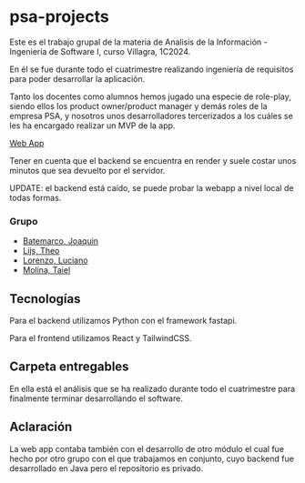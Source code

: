 # psa-projects

Este es el trabajo grupal de la materia de Analisis de la Información - Ingeniería de Software I, curso Villagra, 1C2024.

En él se fue durante todo el cuatrimestre realizando ingeniería de requisitos para poder desarrollar la aplicación.

Tanto los docentes como alumnos hemos jugado una especie de role-play, siendo ellos los product owner/product manager y demás roles de la empresa PSA, y nosotros unos desarrolladores tercerizados a los cuáles se les ha encargado realizar un MVP de la app.

[Web App](https://frontend-psa.vercel.app/)

Tener en cuenta que el backend se encuentra en render y suele costar unos minutos que sea devuelto por el servidor.

UPDATE: el backend está caído, se puede probar la webapp a nivel local de todas formas.

### Grupo

- [Batemarco, Joaquin](https://github.com/BA73C0)
- [Lijs, Theo](https://github.com/LijsTh)
- [Lorenzo, Luciano](https://github.com/LuchoLorenzo1)
- [Molina, Taiel](https://github.com/Taielmolina01)
  
## Tecnologías

Para el backend utilizamos Python con el framework fastapi.

Para el frontend utilizamos React y TailwindCSS.

## Carpeta entregables

En ella está el análisis que se ha realizado durante todo el cuatrimestre para finalmente terminar desarrollando el software.

## Aclaración

La web app contaba también con el desarrollo de otro módulo el cual fue hecho por otro grupo con el que trabajamos en conjunto, cuyo backend fue desarrollado en Java pero el repositorio es privado.
